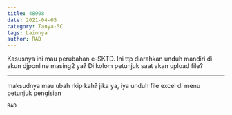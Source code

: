 ```yaml
---
title: 48908
date: 2021-04-05
category: Tanya-SC
tags: Lainnya
author: RAD
---
```


Kasusnya ini mau perubahan e-SKTD. Ini ttp diarahkan unduh mandiri di akun djponline masing2 ya? Di kolom petunjuk saat akan upload file?

---

maksudnya mau ubah rkip kah? jika ya, iya unduh file excel di menu petunjuk pengisian

`RAD`
